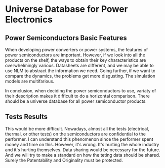 # Universe Database for Power Electronics

## Power Semiconductors Basic Features
When developing power converters or power systems, the features of power semiconductors are important. 
However, if we look into all the products on the shelf, the ways to obtain their key characteristics are overwhelmingly various. 
Datasheets are different, and we may be able to use NLM to abstract the information we need. 
Going further, if we want to compare the dynamics, the problems get more disgusting. The simulation models are multifarious. 

In conclusion, when deciding the power semiconductors to use, variaty of their description makes it difficult to do a horizontal comparison. 
There should be a universe database for all power semiconductor products. 


## Tests Results
This would be more difficult. 
Nowadays, almost all the tests (electrical, thermal, or other tests) on the semiconductors are confidential to the performer. 
I can understand this phenomenon since the performer spent money and time on this. 
However, it's wrong. It's hurting the whole industry and it's hurting themselves. 
Data sharing would be necessary for the future. And we will try to make a standard on how the teting data should be shared. 
Surely the Patentability and Originality must be protected. 
